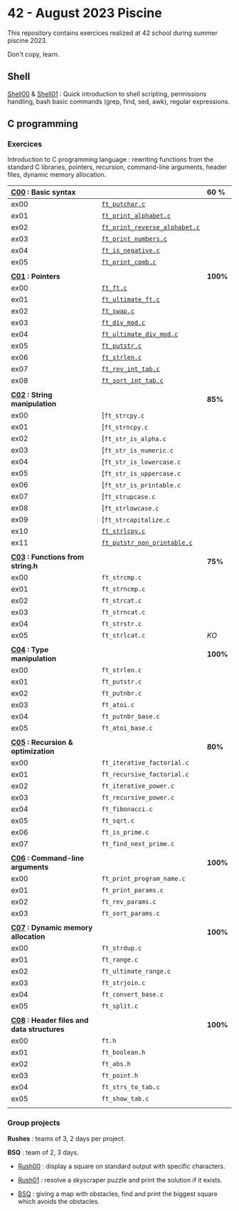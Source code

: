 # 42 - August 2023 Piscine

This repository contains exercices realized at 42 school during summer piscine 2023.

Don't copy, learn.

## Shell 
[Shell00](/Shell00) & [Shell01](/Shell01) : Quick introduction to shell scripting, permissions handling, bash basic commands (grep, find, sed, awk), regular expressions.

## C programming
 ### Exercices
Introduction to C programming language : rewriting functions from the standard C libraries, pointers, recursion, command-line arguments, header files, dynamic memory allocation.

| [C00](/C00) : Basic syntax |           |    60 %   |
| :--------------- |:---------------| :-----|
| ex00  |   [`ft_putchar.c`](/C00/ex00/ft_putchar.c)  |   |
| ex01  | [`ft_print_alphabet.c`](/C00/ex01/ft_print_alphabet.c) |  |
| ex02  | [`ft_print_reverse_alphabet.c`](/C00/ex02/ft_print_reverse_alphabet.c) | |
| ex03  | [`ft_print_numbers.c`](/C00/ex03/ft_print_numbers.c) | |
| ex04  | [`ft_is_negative.c`](/C00/ex04/ft_is_negative.c)  |  |
| ex05 | [`ft_print_comb.c`](/C00/ex05/ft_print_comb.c) | |
| | | |
| __[C01](/C01) : Pointers__ |           |   __100%__    |
| ex00  |  [`ft_ft.c`](/C01/ex00/ft_ft.c)  |  |
| ex01  | [`ft_ultimate_ft.c`](/C01/ex01/ft_ultimate_ft.c) | |
| ex02  | [`ft_swap.c`](/C01/ex02/ft_swap.c) | |
| ex03  | [`ft_div_mod.c`](/C01/ex03/ft_div_mod.c) |  |
| ex04  | [`ft_ultimate_div_mod.c`](/C01/ex04/ft_ultimate_div_mod.c)  |  |
| ex05 | [`ft_putstr.c`](/C01/ex07/ft_putstr.c) |  |
| ex06 | [`ft_strlen.c`](/C01/ex06/ft_strlen.c) | |
| ex07 | [`ft_rev_int_tab.c`](/C01/ex07/ft_rev_int_tab.c) | |
| ex08 | [`ft_sort_int_tab.c`](/C01/ex08/ft_sort_int_tab.c) | |
| | | |
| __[C02](/C02) : String manipulation__ |           |   __85%__    |
| ex00  |  [`ft_strcpy.c`  |   |
| ex01  | [`ft_strncpy.c` |  |
| ex02  | [`ft_str_is_alpha.c` | |
| ex03  | [`ft_str_is_numeric.c` |  |
| ex04  | [`ft_str_is_lowercase.c`  | |
| ex05 | [`ft_str_is_uppercase.c` |  |
| ex06 | [`ft_str_is_printable.c` |  |
| ex07 | [`ft_strupcase.c` |  |
| ex08 | [`ft_strlowcase.c` |  |
| ex09 | [`ft_strcapitalize.c` |  |
| ex10 | [`ft_strlcpy.c`](/C02/ex10/ft_strlcpy.c) | | 
| ex11 | [`ft_putstr_non_printable.c`](/C02/ex11/ft_putstr_non_printable.c) |  |
| | | |
| __[C03](/C03) : Functions from string.h__ |           |   __75%__    |
| ex00  |   `ft_strcmp.c`  |   |
| ex01  | `ft_strncmp.c` |  |
| ex02  | `ft_strcat.c` | |
| ex03  | `ft_strncat.c` |  |
| ex04  | `ft_strstr.c`  |  |
| ex05 | `ft_strlcat.c` | *KO*|
| | | |
| __[C04](/C04) : Type manipulation__ |           |   __100%__    |
| ex00  |   `ft_strlen.c`  |   |
| ex01  | `ft_putstr.c` |  |
| ex02  | `ft_putnbr.c` | |
| ex03  | `ft_atoi.c` |  |
| ex04  | `ft_putnbr_base.c`  |  |
| ex05 | `ft_atoi_base.c` |  |
| | | |
| __[C05](/C05) : Recursion & optimization__ |           |   __80%__    |
| ex00  |   `ft_iterative_factorial.c`  |   |
| ex01  | `ft_recursive_factorial.c` |  |
| ex02  | `ft_iterative_power.c` | |
| ex03  | `ft_recursive_power.c` |  |
| ex04  | `ft_fibonacci.c`  |  |
| ex05 | `ft_sqrt.c` |  |
| ex06 | `ft_is_prime.c` |  |
| ex07 | `ft_find_next_prime.c` |  |
| | | |
| __[C06](/C06) : Command-line arguments__ |           |   __100%__    |
| ex00  |   `ft_print_program_name.c`  |   |
| ex01  | `ft_print_params.c` |  |
| ex02  | `ft_rev_params.c` | |
| ex03  | `ft_sort_params.c` |  |
| | | |
| __[C07](/C07) : Dynamic memory allocation__ |           |   __100%__    |
| ex00  |   `ft_strdup.c`  |   |
| ex01  | `ft_range.c` |  |
| ex02  | `ft_ultimate_range.c` | |
| ex03  | `ft_strjoin.c` |  |
| ex04  | `ft_convert_base.c`  |  |
| ex05 | `ft_split.c` |  |
| | | |
| __[C08](/C08) : Header files and data structures__ |           |   __100%__    |
| ex00  |   `ft.h`  |   |
| ex01  | `ft_boolean.h` |  |
| ex02  | `ft_abs.h` | |
| ex03  | `ft_point.h` |  |
| ex04  | `ft_strs_to_tab.c`  |  |
| ex05 | `ft_show_tab.c` |  |
| | | |

 ### Group projects ###
 __Rushes__ : teams of 3, 2 days per project.
  
 __BSQ__ : team of 2, 3 days.
  - [Rush00](/Rush00) : display a square on standard output with specific characters.

    
  - [Rush01](/Rush01) : resolve a skyscraper puzzle and print the solution if it exists.

    
  - [BSQ](/BSQ) : giving a map with obstacles, find and print the biggest square which avoids the obstacles.
